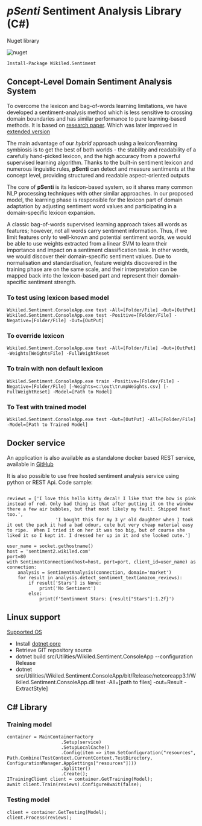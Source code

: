 # *pSenti* Sentiment Analysis Library (C#)

Nuget library

![nuget](https://img.shields.io/nuget/v/Wikiled.Sentiment.Analysis.svg)

```
Install-Package Wikiled.Sentiment
```

## Concept-Level Domain Sentiment Analysis System


To overcome the lexicon and bag-of-words learning limitations, we have developed a sentiment-analysis method which is less sensitive to crossing domain boundaries and has similar performance to pure learning-based methods.
It is based on [research paper](docs/Original.pdf).
Which was later improved in [extended version](docs/extended.pdf)

The main advantage of our *hybrid* approach using a lexicon/learning symbiosis is to get the best of both worlds - the stability and readability of a carefully hand-picked lexicon, and the high accuracy from a powerful supervised learning algorithm.
Thanks to the built-in sentiment lexicon and numerous linguistic rules, **pSenti** can detect and measure sentiments at the concept level, providing structured and readable aspect-oriented outputs

The core of **pSenti** is its lexicon-based system, so it shares many common NLP processing techniques with other similar approaches.
In our proposed model, the learning phase is responsible for the lexicon part of domain adaptation by adjusting sentiment word values and participating in a domain-specific lexicon expansion.

A classic bag-of-words supervised learning approach takes all words as features; however, not all words carry sentiment information.
Thus, if we limit features only to well-known and potential sentiment words, we would be able to use weights extracted from a linear SVM to learn their importance and impact on a sentiment classification task.
In other words, we would discover their domain-specific sentiment values.
Due to normalisation and standardisation, feature weights discovered in the training phase are on the same scale, and their interpretation can be mapped back into the lexicon-based part and represent their domain-specific sentiment strength.

### To test using lexicon based model 
```
Wikiled.Sentiment.ConsoleApp.exe test -All=[Folder/File] -Out=[OutPut] 
Wikiled.Sentiment.ConsoleApp.exe test -Positive=[Folder/File] -Negative=[Folder/File] -Out=[OutPut]
```

### To override lexicon
```
Wikiled.Sentiment.ConsoleApp.exe test -All=[Folder/File] -Out=[OutPut] -Weights[WeightsFile] -FullWeightReset
```

### To train with non default lexicon
```
Wikiled.Sentiment.ConsoleApp.exe train -Positive=[Folder/File] -Negative=[Folder/File] [-Weights=c:\out\trumpWeights.csv] [-FullWeightReset] -Model=[Path to Model]
```

### To Test with trained model
```
Wikiled.Sentiment.ConsoleApp.exe test -Out=[OutPut] -All=[Folder/File] -Model=[Path to Trained Model]
```

## Docker service

An application is also available as a standalone docker based REST service, available in [GitHub](https://github.com/AndMu/Wikiled.Sentiment.Service)

It is also possible to use free hosted sentiment analysis service using python or REST Api.
Code sample:

```

reviews = ['I love this hello kitty decal! I like that the bow is pink instead of red. Only bad thing is that after putting it on the window there a few air bubbles, but that most likely my fault. Shipped fast too.',
                  'I bought this for my 3 yr old daughter when I took it out the pack it had a bad odour, cute but very cheap material easy to ripe.  When I tried it on her it was too big, but of course she liked it so I kept it. I dressed her up in it and she looked cute.']

user_name = socket.gethostname()
host = 'sentiment2.wikiled.com'
port=80
with SentimentConnection(host=host, port=port, client_id=user_name) as connection:
    analysis = SentimentAnalysis(connection, domain='market')
    for result in analysis.detect_sentiment_text(amazon_reviews):
        if result['Stars'] is None:
            print('No Sentinent')
        else:
            print(f'Sentinment Stars: {result["Stars"]:1.2f}')
```



## Linux support

[Supported OS](https://github.com/dotnet/core/blob/master/release-notes/3.1/3.1-supported-os.md)

* Install [dotnet core](https://www.microsoft.com/net/download/)
* Retrieve GIT repository source
* dotnet build src/Utilities/Wikiled.Sentiment.ConsoleApp --configuration Release
* dotnet src/Utilities/Wikiled.Sentiment.ConsoleApp/bit/Release/netcoreapp3.1/Wikiled.Sentiment.ConsoleApp.dll test -All=[path to files] -out=Result -ExtractStyle]

## C# Library 


### Training model

```
container = MainContainerFactory
					.Setup(service)
					.SetupLocalCache()
					.Config(item => item.SetConfiguration("resources", Path.Combine(TestContext.CurrentContext.TestDirectory, ConfigurationManager.AppSettings["resources"])))
					.Splitter()
					.Create();
ITrainingClient client = container.GetTraining(Model);
await client.Train(reviews).ConfigureAwait(false);

```

### Testing model

```
client = container.GetTesting(Model);
client.Process(reviews);
```


